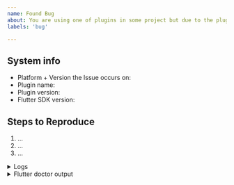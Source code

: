 ```yaml
---
name: Found Bug
about: You are using one of plugins in some project but due to the plugin the application is crashing or throws an exception, the plugin is buggy, or something looks wrong.
labels: 'bug'

---
```


<!-- Thank you for using PlusPlugins!

     If you are looking for support, please check out our documentation
     or consider asking a question on Stack Overflow:
      * https://plus.fluttercommunity.dev/docs/overview

     If you have found a bug or if our documentation doesn't have an answer
     to what you're looking for, then fill our the template below.
     
     IMPORTANT: Bug reports that don't follow this template will be closed
-->

## System info

- Platform + Version the Issue occurs on:
- Plugin name:
- Plugin version:
- Flutter SDK version:

## Steps to Reproduce

<!--
     Please tell us exactly how to reproduce the problem you are running into.

     Please attach a small application (ideally just one main.dart file) that
     reproduces the problem. You could use https://gist.github.com/ for this.

     If the problem is with your application's rendering, then please attach
     a screenshot and explain what the problem is.
-->

1. ...
2. ...
3. ...

<details>
<summary>Logs</summary>

<!--
      Run your application with `flutter run --verbose` and attach all the
      log output below between the lines with the backticks. If there is an
      exception, please see if the error message includes enough information
      to explain how to solve the issue.
-->

```
    replace with log output
```

</details>

<details>
<summary>Flutter doctor output</summary>

<!-- Paste the output of running `flutter doctor -v` here. -->

```
     replace with doctor output
```

</details>

